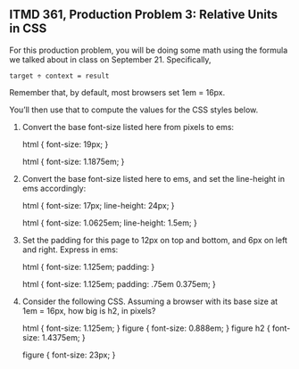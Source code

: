 ## ITMD 361, Production Problem 3: Relative Units in CSS

For this production problem, you will be doing some math using the formula we talked about in class
on September 21. Specifically,

    target ÷ context = result

Remember that, by default, most browsers set 1em = 16px.

You’ll then use that to compute the values for the CSS styles below.

1. Convert the base font-size listed here from pixels to ems:

      html {
        font-size: 19px;
      }
      
      html {
        font-size: 1.1875em;
      }

2.  Convert the base font-size listed here to ems, and set the line-height in ems accordingly:

      html {
        font-size: 17px;
        line-height: 24px;
      }
      
      html {
        font-size: 1.0625em;
        line-height: 1.5em;
      }

3. Set the padding for this page to 12px on top and bottom, and 6px on left and right. Express in
ems:

      html {
        font-size: 1.125em;
        padding:
      }
      
      html {
        font-size: 1.125em;
        padding: .75em 0.375em;
      }

4. Consider the following CSS. Assuming a browser with its base size at 1em = 16px, how big is h2,
in pixels?

      html {
        font-size: 1.125em;
      }
      figure {
        font-size: 0.888em;
      }
      figure h2 {
        font-size: 1.4375em;
      }
      
      figure {
        font-size: 23px;
      }
